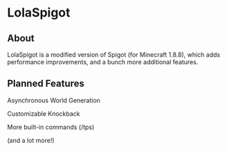 # LolaSpigot
## About
LolaSpigot is a modified version of Spigot (for Minecraft 1.8.8), which adds performance improvements, and a bunch more additional features.

## Planned Features
Asynchronous World Generation

Customizable Knockback

More built-in commands (/tps)

(and a lot more!)
